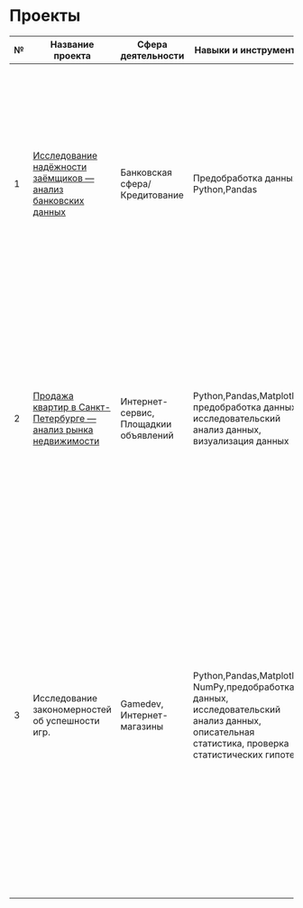 # Проекты


|№  | Название проекта    | Сфера деятельности  | Навыки и инструменты   |  Описание проекта   |
| - | ------- | ------ | ----- | ------------ |
| 1 | [Исследование надёжности заёмщиков — анализ банковских данных](https://github.com/AnastasiaKoshk/Portfolio/blob/main/%D0%9F%D1%80%D0%BE%D0%B5%D0%BA%D1%82%20%D0%BF%D0%BE%20%D0%BF%D1%80%D0%B5%D0%B4%D0%BE%D0%B1%D1%80%D0%B0%D0%B1%D0%BE%D1%82%D0%BA%D0%B5%20%D0%B4%D0%B0%D0%BD%D0%BD%D1%8B%D1%85.ipynb)    | Банковская сфера/ Кредитование    | Предобработка данных, Python,Pandas    |  На основе данных кредитного отдела банка исследовал влияние семейного положения и количества детей на факт погашения кредита в срок. Была получена информация о данных. Определены и обработаны пропуски. Заменены типы данных на соответствующие хранящимся данным. Удалены дубликаты. Категоризованы данные. Один датафрейм декомпозирован на три.      
| 2  | [Продажа квартир в Санкт-Петербурге — анализ рынка недвижимости](https://github.com/AnastasiaKoshk/Portfolio/blob/main/%D0%98%D1%81%D1%81%D0%BB%D0%B5%D0%B4%D0%BE%D0%B2%D0%B0%D0%BD%D0%B8%D0%B5%20%D0%BE%D0%B1%D1%8A%D1%8F%D0%B2%D0%BB%D0%B5%D0%BD%D0%B8%D0%B8%CC%86%20%D0%BE%20%D0%BF%D1%80%D0%BE%D0%B4%D0%B0%D0%B6%D0%B5%20%D0%BA%D0%B2%D0%B0%D1%80%D1%82%D0%B8%D1%80.ipynb)  | Интернет-сервис, Площадкии объявлений    | Python,Pandas,Matplotlib, предобработка данных, исследовательский анализ данных, визуализация данных   |На основе данных сервиса Яндекс.Недвижимость определена рыночная стоимость объектов недвижимости разного типа, типичные параметры квартир, в зависимости от удаленности от центра. Проведена предобработка данных. Добавлены новые данные. Построены гистограммы, боксплоты, диаграммы рассеивания.  |
| 3  | Исследование закономерностей об успешности игр.  | Gamedev, Интернет-магазины   | Python,Pandas,Matplotlib, NumPy,предобработка данных, исследовательский анализ данных, описательная статистика, проверка статистических гипотез   |Выявлены параметры, определяющие успешность игры в разных регионах мира. На основании этого подготовлен отчет для магазина компьютерных игр для планирования рекламных кампаний. Проведена предобработка данных, анализ. Выбран актуальный период для анализа. Составлены портреты пользователей каждого региона. Проверены гипотезы: средние пользовательские рейтинги платформ Xbox One и PC одинаковые; средние пользовательские рейтинги жанров Action и Sports разные. При анализе использовал критерий Стьюдента для независимых выборок.  |

